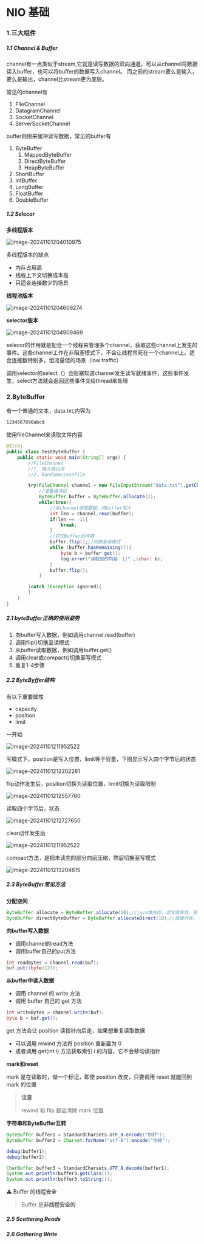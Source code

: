 # NIO 基础
### 1.三大组件
##### 1.1 Channel & Buffer
channel有一点类似于stream,它就是读写数据的双向通道，可以从channel将数据读入buffer，也可以将buffer的数据写入channel。
而之前的stream要么是输入，要么是输出，channel比stream更为底层。

常见的channel有
1. FileChannel
2. DatagramChannel
3. SocketChannel
4. ServerSocketChannel

buffer则用来缓冲读写数据，常见的buffer有
1. ByteBuffer
   1. MappedByteBuffer
   2. DirectByteBuffer
   3. HeapByteBuffer
2. ShortBuffer
3. IntBuffer
4. LongBuffer
5. FloatBuffer
6. DoubleBuffer
##### 1.2 Selecor

**多线程版本**

![image-20241101204010975](E:\java_workspace\java-learn-jdk17\doc\netty\image\selector-多线程版本.png)

多线程版本的缺点

* 内存占用高
* 线程上下文切换成本高
* 只适合连接数少的场景

**线程池版本**

![image-20241101204609274](E:\java_workspace\java-learn-jdk17\doc\netty\image\selector-线程池版本.png)

**selector版本**

![image-20241101204909469](E:\java_workspace\java-learn-jdk17\doc\netty\image\selector-版本.png)

selecor的作用就是配合一个线程来管理多个channel，获取这些channel上发生的事件。这些channel工作在非阻塞模式下，不会让线程吊死在一个channel上。适合连接数特别多，但流量低的场景（low traffic）

调用selector的select（）会阻塞知道channel发生读写就绪事件，这些事件发生，select方法就会返回这些事件交给thread来处理

### 2.ByteBuffer

有一个普通的文本，data.txt,内容为

```txt
1234567890abcd
```

使用fileChannel来读取文件内容

```java
@Slf4j
public class TestByteBuffer {
    public static void main(String[] args) {
        //FileChannel
        //1. 输入输出流
        //2. RandomAccessFile

        try(FileChannel channel = new FileInputStream("data.txt").getChannel()){
            //准备缓冲区
            ByteBuffer buffer = ByteBuffer.allocate(2);
            while(true){
                //从channel读取数据，向buffer写入
                int len = channel.read(buffer);
                if(len == -1){
                    break;
                }
                //打印buffer的内容
                buffer.flip();//切换至读模式
                while (buffer.hasRemaining()){
                    byte b = buffer.get();
                    log.error("读取到的内容：{}" ,(char) b);
                }
                buffer.flip();
            }

        }catch (Exception ignored){
        }
    }
}
```

##### 2.1 byteBuffer正确的使用姿势

1. 向buffer写入数据，例如调用channel.read(buffer)
2. 调用flip()切换至读模式
3. 从buffer读取数据，例如调用buffer.get()
4. 调用clear或compact()切换至写模式
5. 重复1-4步骤

##### 2.2 ByteByffer结构

有以下重要属性

* capacity
* position
* limit

一开始

![image-20241101211952522](E:\java_workspace\java-learn-jdk17\doc\netty\image\byteBuffer初始化.png)

写模式下，position是写入位置，limit等于容量，下图显示写入四个字节后的状态

![image-20241101212202281](E:\java_workspace\java-learn-jdk17\doc\netty\image\byteBuffer写入数据.png)

flip动作发生后，position切换为读取位置，limit切换为读取限制

![image-20241101212557760](E:\java_workspace\java-learn-jdk17\doc\netty\image\byteBuffer写完flip后.png)

读取四个字节后，状态

![image-20241101212727650](E:\java_workspace\java-learn-jdk17\doc\netty\image\byteBuffer读完数据.png)

clear动作发生后

![image-20241101211952522](E:\java_workspace\java-learn-jdk17\doc\netty\image\byteBuffer初始化.png)

compact方法，是把未读完的部分向前压缩，然后切换至写模式

![image-20241101213204615](E:\java_workspace\java-learn-jdk17\doc\netty\image\byteBuffercompact后.png)

##### 2.3 ByteBuffer常见方法

**分配空间**

```java
ByteBuffer allocate = ByteBuffer.allocate(10);//java堆内存，读写效率低，受到GC的影响
ByteBuffer directByteBuffer = ByteBuffer.allocateDirect(10);//直接内存，读写效率高（少一次拷贝），不会受Gc影响，分配效率低
```

**向buffer写入数据**

* 调用channel的read方法
* 调用buffer自己的put方法

```java
int readBytes = channel.read(buf);
buf.put((byte)127);
```

**从buffer中读入数据**

* 调用 channel 的 write 方法
* 调用 buffer 自己的 get 方法

```java
int writeBytes = channel.write(buf);
byte b = buf.get();
```

get 方法会让 position 读指针向后走，如果想重复读取数据

* 可以调用 rewind 方法将 position 重新置为 0
* 或者调用 get(int i) 方法获取索引 i 的内容，它不会移动读指针

**mark和reset**

mark 是在读取时，做一个标记，即使 position 改变，只要调用 reset 就能回到 mark 的位置

> **注意**
>
> rewind 和 flip 都会清除 mark 位置

**字符串和ByteBuffer互转**

```java
ByteBuffer buffer1 = StandardCharsets.UTF_8.encode("你好");
ByteBuffer buffer2 = Charset.forName("utf-8").encode("你好");

debug(buffer1);
debug(buffer2);

CharBuffer buffer3 = StandardCharsets.UTF_8.decode(buffer1);
System.out.println(buffer3.getClass());
System.out.println(buffer3.toString());
```

 ⚠️ Buffer 的线程安全

> Buffer 是**非线程安全的**

##### 2.5  Scattering Reads

##### 2.6 Gathering Write
